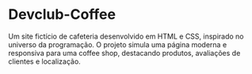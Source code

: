 # Devclub-Coffee
Um site fictício de cafeteria desenvolvido em HTML e CSS, inspirado no universo da programação. O projeto simula uma página moderna e responsiva para uma coffee shop, destacando produtos, avaliações de clientes e localização.
